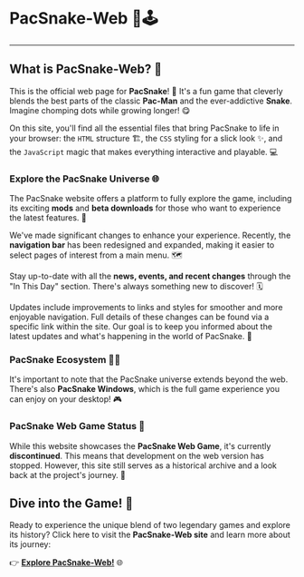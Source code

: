 # PacSnake-Web 🐍🕹️

---

## What is PacSnake-Web? 🤔
This is the official web page for **PacSnake**! 🌟 It's a fun game that cleverly blends the best parts of the classic **Pac-Man** and the ever-addictive **Snake**. Imagine chomping dots while growing longer! 😋

On this site, you'll find all the essential files that bring PacSnake to life in your browser: the `HTML` structure 🏗️, the `CSS` styling for a slick look ✨, and the `JavaScript` magic that makes everything interactive and playable. 💻

### Explore the PacSnake Universe 🌐
The PacSnake website offers a platform to fully explore the game, including its exciting **mods** and **beta downloads** for those who want to experience the latest features. 🚀

We've made significant changes to enhance your experience. Recently, the **navigation bar** has been redesigned and expanded, making it easier to select pages of interest from a main menu. 🗺️

Stay up-to-date with all the **news, events, and recent changes** through the "In This Day" section. There's always something new to discover! 🗓️

Updates include improvements to links and styles for smoother and more enjoyable navigation. Full details of these changes can be found via a specific link within the site. Our goal is to keep you informed about the latest updates and what's happening in the world of PacSnake. 📣

### PacSnake Ecosystem 🍎🐍
It's important to note that the PacSnake universe extends beyond the web. There's also **PacSnake Windows**, which is the full game experience you can enjoy on your desktop! 🎮

### PacSnake Web Game Status 🛑
While this website showcases the **PacSnake Web Game**, it's currently **discontinued**. This means that development on the web version has stopped. However, this site still serves as a historical archive and a look back at the project's journey. 📜

## Dive into the Game! 🚀
Ready to experience the unique blend of two legendary games and explore its history? Click here to visit the **PacSnake-Web site** and learn more about its journey:

👉 [**Explore PacSnake-Web!**](https://andresdev859674.github.io/PacNake-Web/index.html) 🌐
